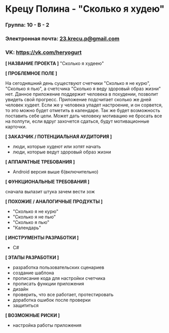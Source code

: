 # Крецу Полина - "Сколько я худею"

### Группа: 10 - В - 2
### Электронная почта: 23.krecu.p@gmail.com
### VK: https://vk.com/heryogurt 


**[ НАЗВАНИЕ ПРОЕКТА ]**
"Сколько я худеею"

**[ ПРОБЛЕМНОЕ ПОЛЕ ]**

На сегодняшний день существуют счетчики "Сколько я не курю", "Сколько я пью", а счетсчика "Сколько я веду здоровый образ жизни" нет. Данное приложение поддержит человека в похудении, позволит увидеть свой прогресс. Приложение подсчитает сколько же дней человек худеет. Если же у человека упадет настроение, и он сорвется, то это можно будет отметить в календаре. Так же будет возможность поставить себе цели. Может дать человеку мотивацию не бросать все на полпути, если вдруг захочется сдаться, будут мотивационные карточки.

**[ ЗАКАЗЧИК / ПОТЕНЦИАЛЬНАЯ АУДИТОРИЯ ]**

* люди, которые худеют или хотят начать
* люди, которые ведут здоровый образ жизни

**[ АППАРАТНЫЕ ТРЕБОВАНИЯ ]** 

* Android версия выше 6(включительно)

**[ ФУНКЦИОНАЛЬНЫЕ ТРЕБОВАНИЯ ]**

сначала вылазит штука зачем вести зож

**[ ПОХОЖИЕ / АНАЛОГИЧНЫЕ ПРОДУКТЫ ]**

* "Сколько я не курю"
* "Сколько я не пью"
* "Сколько я пью"
* "Календарь"

**[ ИНСТРУМЕНТЫ РАЗРАБОТКИ ]**

* С#

**[ ЭТАПЫ РАЗРАБОТКИ ]**

* разработка пользовательских сценариев
* создание шаблона 
* прописание кода для настройки счетчика
* прописать функции приложения
* дизайн
* проверить, что все работает, протестировать 
* доработка ошибок после проверки
* защититься 

**[ ВОЗМОЖНЫЕ РИСКИ ]**

* настройка работы приложения